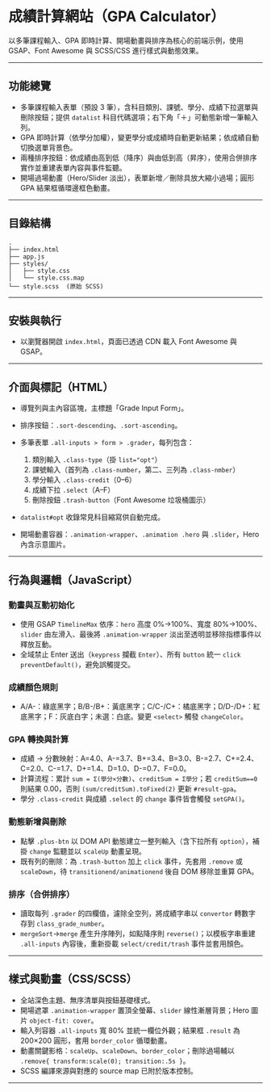 # 成績計算網站（GPA Calculator）

以多筆課程輸入、GPA 即時計算、開場動畫與排序為核心的前端示例，使用 GSAP、Font Awesome 與 SCSS/CSS 進行樣式與動態效果。 &#x20;

---

## 功能總覽

- 多筆課程輸入表單（預設 3 筆），含科目類別、課號、學分、成績下拉選單與刪除按鈕；提供 `datalist` 科目代碼選項；右下角「＋」可動態新增一筆輸入列。
- GPA 即時計算（依學分加權），變更學分或成績時自動更新結果；依成績自動切換選單背景色。
- 兩種排序按鈕：依成績由高到低（降序）與由低到高（昇序），使用合併排序實作並重建表單內容與事件監聽。
- 開場過場動畫（Hero/Slider 淡出），表單新增／刪除具放大縮小過場；圓形 GPA 結果框循環邊框色動畫。&#x20;

---

## 目錄結構

```
.
├── index.html
├── app.js
├── styles/
│   ├── style.css
│   └── style.css.map
└── style.scss  (原始 SCSS)
```

&#x20; &#x20;

---

## 安裝與執行

- 以瀏覽器開啟 `index.html`，頁面已透過 CDN 載入 Font Awesome 與 GSAP。

---

## 介面與標記（HTML）

- 導覽列與主內容區塊，主標題「Grade Input Form」。
- 排序按鈕：`.sort-descending`、`.sort-ascending`。
- 多筆表單 `.all-inputs > form > .grader`，每列包含：

  1. 類別輸入 `.class-type`（掛 `list="opt"`）
  2. 課號輸入（首列為 `.class-number`，第二、三列為 `.class-nmber`）
  3. 學分輸入 `.class-credit`（0–6）
  4. 成績下拉 `.select`（A–F）
  5. 刪除按鈕 `.trash-button`（Font Awesome 垃圾桶圖示）

- `datalist#opt` 收錄常見科目縮寫供自動完成。
- 開場動畫容器：`.animation-wrapper`、`.animation .hero` 與 `.slider`，Hero 內含示意圖片。

---

## 行為與邏輯（JavaScript）

### 動畫與互動初始化

- 使用 GSAP `TimelineMax` 依序：`hero` 高度 0%→100%、寬度 80%→100%、`slider` 由左滑入、最後將 `.animation-wrapper` 淡出至透明並移除指標事件以釋放互動。
- 全域禁止 Enter 送出（`keypress` 攔截 `Enter`）、所有 `button` 統一 `click` `preventDefault()`，避免誤觸提交。

### 成績顏色規則

- A/A-：綠底黑字；B/B-/B+：黃底黑字；C/C-/C+：橘底黑字；D/D-/D+：紅底黑字；F：灰底白字；未選：白底。變更 `<select>` 觸發 `changeColor`。

### GPA 轉換與計算

- 成績 → 分數映射：A=4.0、A-=3.7、B+=3.4、B=3.0、B-=2.7、C+=2.4、C=2.0、C-=1.7、D+=1.4、D=1.0、D-=0.7、F=0.0。
- 計算流程：累計 `sum = Σ(學分×分數)`、`creditSum = Σ學分`；若 `creditSum==0` 則結果 0.00，否則 `(sum/creditSum).toFixed(2)` 更新 `#result-gpa`。
- 學分 `.class-credit` 與成績 `.select` 的 `change` 事件皆會觸發 `setGPA()`。

### 動態新增與刪除

- 點擊 `.plus-btn` 以 DOM API 動態建立一整列輸入（含下拉所有 `option`），補掛 `change` 監聽並以 `scaleUp` 動畫呈現。
- 既有列的刪除：為 `.trash-button` 加上 `click` 事件，先套用 `.remove` 或 `scaleDown`，待 `transitionend/animationend` 後自 DOM 移除並重算 GPA。

### 排序（合併排序）

- 讀取每列 `.grader` 的四欄值，濾除全空列，將成績字串以 `convertor` 轉數字存到 `class_grade_number`。
- `mergeSort`→`merge` 產生升序陣列，如點降序則 `reverse()`；以模板字串重建 `.all-inputs` 內容後，重新掛載 `select/credit/trash` 事件並套用顏色。

---

## 樣式與動畫（CSS/SCSS）

- 全站深色主題、無序清單與按鈕基礎樣式。
- 開場遮罩 `.animation-wrapper` 置頂全螢幕、`slider` 線性漸層背景；Hero 圖片 `object-fit: cover`。
- 輸入列容器 `.all-inputs` 寬 80% 並統一欄位外觀；結果框 `.result` 為 200×200 圓形，套用 `border_color` 循環動畫。
- 動畫關鍵影格：`scaleUp`、`scaleDown`、`border_color`；刪除過場輔以 `.remove{ transform:scale(0); transition:.5s }`。
- SCSS 編譯來源與對應的 source map 已附於版本控制。

---
